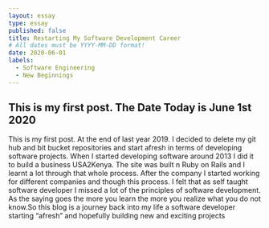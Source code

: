 ```yaml
---
layout: essay
type: essay
published: false
title: Restarting My Software Development Career
# All dates must be YYYY-MM-DD format!
date: 2020-06-01
labels:
  - Software Engineering
  - New Beginnings
---
```


## This is my first post. The Date Today is June 1st 2020

This is my first post. At the end of last year 2019. I decided to delete my git hub and bit bucket repositories and start afresh in terms of developing software projects. When I started developing software around 2013 I did it to build a business USA2Kenya. The site was built n Ruby on Rails and I learnt a lot through that whole process. After the company I started working for different companies and though this process. I felt that as self taught software developer I missed a lot of the principles of software development. As the saying goes the more you learn the more you realize what you do not know.So this blog is a journey back into my life a software developer starting “afresh” and hopefully building new and exciting projects
